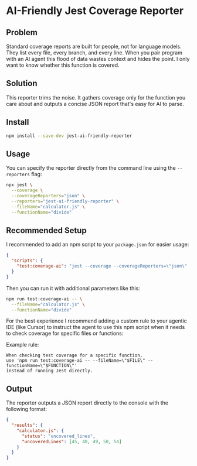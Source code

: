 # AI-Friendly Jest Coverage Reporter

## Problem

Standard coverage reports are built for people, not for language models. They list every file, every branch, and every line. When you pair 
program with an AI agent this flood of data wastes context and hides the point. I only want to know whether this function is covered.

## Solution

This reporter trims the noise. It gathers coverage only for the function you care about and outputs a concise JSON report that's easy for AI to parse.

## Install

```bash
npm install --save‑dev jest‑ai‑friendly‑reporter
```

## Usage

You can specify the reporter directly from the command line using the `--reporters` flag:
```bash
npx jest \
  --coverage \
  --coverageReporters="json" \
  --reporters="jest-ai-friendly-reporter" \
  --fileName="calculator.js" \
  --functionName="divide"
```

## Recommended Setup

I recommended to add an npm script to your `package.json` for easier usage:

```json
{
  "scripts": {
    "test:coverage-ai": "jest --coverage --coverageReporters=\"json\" --reporters=\"jest-ai-friendly-reporter\""
  }
}
```

Then you can run it with additional parameters like this:
```bash
npm run test:coverage-ai -- \
  --fileName="calculator.js" \
  --functionName="divide"
```

For the best experience I recommend adding a custom rule to your agentic IDE (like Cursor) to instruct the agent to use this npm script when it needs to check coverage for specific files or functions:

Example rule:
```
When checking test coverage for a specific function, 
use 'npm run test:coverage-ai -- --fileName=\"$FILE\" --functionName=\"$FUNCTION\"'
instead of running Jest directly.
```

## Output

The reporter outputs a JSON report directly to the console with the following format:

```json
{
  "results": {
    "calculator.js": {
      "status": "uncovered_lines",
      "uncoveredLines": [45, 48, 49, 50, 54]
    }
  }
}
```